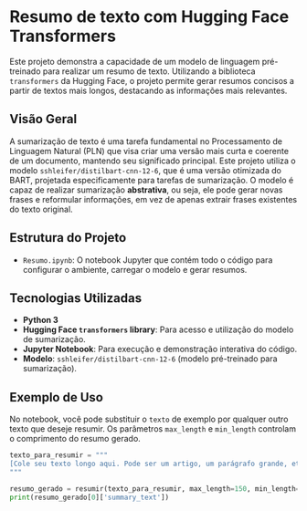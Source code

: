 # Resumo de texto com Hugging Face Transformers

Este projeto demonstra a capacidade de um modelo de linguagem pré-treinado para realizar um resumo de texto. Utilizando a biblioteca `transformers` da Hugging Face, o projeto permite gerar resumos concisos a partir de textos mais longos, destacando as informações mais relevantes.

## Visão Geral

A sumarização de texto é uma tarefa fundamental no Processamento de Linguagem Natural (PLN) que visa criar uma versão mais curta e coerente de um documento, mantendo seu significado principal. Este projeto utiliza o modelo `sshleifer/distilbart-cnn-12-6`, que é uma versão otimizada do BART, projetada especificamente para tarefas de sumarização. O modelo é capaz de realizar sumarização **abstrativa**, ou seja, ele pode gerar novas frases e reformular informações, em vez de apenas extrair frases existentes do texto original.

## Estrutura do Projeto

* `Resumo.ipynb`: O notebook Jupyter que contém todo o código para configurar o ambiente, carregar o modelo e gerar resumos.

## Tecnologias Utilizadas

* **Python 3**
* **Hugging Face `transformers` library**: Para acesso e utilização do modelo de sumarização.
* **Jupyter Notebook**: Para execução e demonstração interativa do código.
* **Modelo**: `sshleifer/distilbart-cnn-12-6` (modelo pré-treinado para sumarização).

## Exemplo de Uso

No notebook, você pode substituir o `texto` de exemplo por qualquer outro texto que deseje resumir. Os parâmetros `max_length` e `min_length` controlam o comprimento do resumo gerado.

```python
texto_para_resumir = """
[Cole seu texto longo aqui. Pode ser um artigo, um parágrafo grande, etc.]
"""

resumo_gerado = resumir(texto_para_resumir, max_length=150, min_length=80)
print(resumo_gerado[0]['summary_text'])
